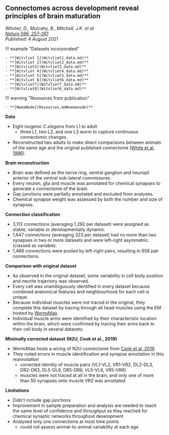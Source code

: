## Connectomes across development reveal principles of brain maturation
_Witvliet, D., Mulcahy, B., Mitchell, J.K. et al_<br>
*[Nature 596, 257–261](https://www.nature.com/articles/s41586-021-03778-8)*<br>
_Published: 4 August 2021_


!!! example "Datasets incorporated"     

    - **[Witvliet 1](Witvliet1_data.md)**
    - **[Witvliet 2](Witvliet2_data.md)**
    - **[Witvliet3](Witvliet3_data.md)** 
    - **[Witvliet 4](Witvliet4_data.md)** 
    - **[Witvliet 5](Witvliet5_data.md)** 
    - **[Witvliet 6](Witvliet6_data.md)** 
    - **[Witvliet7](Witvliet7_data.md)** 
    - **[Witvliet8](Witvliet8_data.md)**


!!! warning "Resources from publication"   

    - **[NemaNode](Resources.md#nemanode)**

**Data**

- Eight isogenic _C.elegans_ from L1 to adult
  - three L1, two L2, and one L3 worm to capture continuous connectomic changes
- Reconstructed two adults to make direct comparisons between animals of the same age and the original published connectome ([White et al. 1986](White_1986.md)).

**Brain reconstruction**

- Brain was defined as the nerve ring, ventral ganglion and neuropil anterior of the ventral sub-lateral commissures.
- Every neuron, glia and muscle was annotated for chemical synapses to generate a connectome of the brain.
- Gap junctions were partially annotated and excluded from analyses.
- Chemical synapse weight was assessed by both the number and size of synapses.

**Connection classification**

- 3,113 connections (averaging 1,292 per dataset) were assigned as stable, variable or developmentally dynamic.
- 1,647 connections (averaging 323 per dataset) had no more than two synapses in two or more datasets and were left-right asymmetric. (classed as variable).
- 1,466 connections were pooled by left-right pairs, resulting in 658 pair connections.

**Comparison with original dataset**

- As observed in the original dataset, some variability in cell body position and neurite trajectory was observed.
- Every cell was unambiguously identified in every dataset because combined anatomical features and neighbourhood for each cell is unique.
- Because individual muscles were not traced in the original, they complete this dataset by tracing through all head muscles using the EM hosted by [WormAtlas](Resources.md#wormatlas).
- Individual muscle arms were identified by their characteristic location within the brain, which were confirmed by tracing their arms back to their cell body in several datasets.

**Minimally corrected dataset (N2U, Cook et al., 2019)**

- WormAtlas hosts a wiring of N2U connectome from [Cook et al. 2019](Cook_2019.md).
- They noted errors in muscle identification and synapse annotation in this reannotation
  - corrected identity of muscle pairs (VL1-VL2, VR1-VR2, DL2-DL3, DR2-DR3, DL5-DL6, DR5-DR6, VL5-VL6, VR5-VR6)
  - muscles were not traced at all in the brain, and only one of more than 50 synapses onto muscle VR2 was annotated

**Limitations**

- Didn't include gap junctions
- Improvement in sample preparation and analysis are needed to reach the same level of confidence and throughput as they reached for chemical synaptic networks throughout development
- Analysed only one connectome at most time points
    - could not assess animal-to-animal variability at each age 